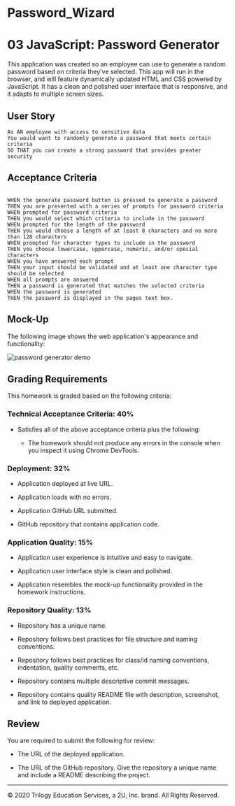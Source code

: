 # Password_Wizard
# 03 JavaScript: Password Generator

This application was created so an employee can use to generate a random password based on criteria they’ve selected. This app will run in the browser, and will feature dynamically updated HTML and CSS powered by JavaScript. It has a clean and polished user interface that is responsive, and it adapts to multiple screen sizes. 


## User Story

```
As AN employee with access to sensitive data
You would want to randomly generate a password that meets certain criteria
SO THAT you can create a strong password that provides greater security
```

## Acceptance Criteria

```

WHEN the generate password button is pressed to generate a password
THEN you are presented with a series of prompts for password criteria
WHEN prompted for password criteria
THEN you would select which criteria to include in the password
WHEN prompted for the length of the password
THEN you would choose a length of at least 8 characters and no more than 128 characters
WHEN prompted for character types to include in the password
THEN you choose lowercase, uppercase, numeric, and/or special characters
WHEN you have answered each prompt
THEN your input should be validated and at least one character type should be selected
WHEN all prompts are answered
THEN a password is generated that matches the selected criteria
WHEN the password is generated
THEN the password is displayed in the pages text box.
```




## Mock-Up

The following image shows the web application's appearance and functionality:

![password generator demo](./Assets/03-javascript-homework-demo.png)

## Grading Requirements

This homework is graded based on the following criteria: 

### Technical Acceptance Criteria: 40%

* Satisfies all of the above acceptance criteria plus the following:

  * The homework should not produce any errors in the console when you inspect it using Chrome DevTools.

### Deployment: 32%

* Application deployed at live URL.

* Application loads with no errors.

* Application GitHub URL submitted.

* GitHub repository that contains application code.

### Application Quality: 15%

* Application user experience is intuitive and easy to navigate.

* Application user interface style is clean and polished.

* Application resembles the mock-up functionality provided in the homework instructions.

### Repository Quality: 13%

* Repository has a unique name.

* Repository follows best practices for file structure and naming conventions.

* Repository follows best practices for class/id naming conventions, indentation, quality comments, etc.

* Repository contains multiple descriptive commit messages.

* Repository contains quality README file with description, screenshot, and link to deployed application.


## Review

You are required to submit the following for review:

* The URL of the deployed application.

* The URL of the GitHub repository. Give the repository a unique name and include a README describing the project.

- - -
© 2020 Trilogy Education Services, a 2U, Inc. brand. All Rights Reserved.
